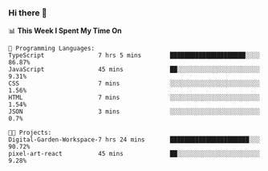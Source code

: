 ### Hi there 👋

<!--
**deko95/deko95** is a ✨ _special_ ✨ repository because its `README.md` (this file) appears on your GitHub profile.

Here are some ideas to get you started:

- 🔭 I’m currently working on ...
- 🌱 I’m currently learning ...
- 👯 I’m looking to collaborate on ...
- 🤔 I’m looking for help with ...
- 💬 Ask me about ...
- 📫 How to reach me: ...
- 😄 Pronouns: ...
- ⚡ Fun fact: ...
-->
<!--START_SECTION:waka-->
📊 **This Week I Spent My Time On** 

```text
💬 Programming Languages: 
TypeScript               7 hrs 5 mins        █████████████████████░░░░   86.87% 
JavaScript               45 mins             ██░░░░░░░░░░░░░░░░░░░░░░░   9.31% 
CSS                      7 mins              ░░░░░░░░░░░░░░░░░░░░░░░░░   1.56% 
HTML                     7 mins              ░░░░░░░░░░░░░░░░░░░░░░░░░   1.54% 
JSON                     3 mins              ░░░░░░░░░░░░░░░░░░░░░░░░░   0.7%

🐱‍💻 Projects: 
Digital-Garden-Workspace-7 hrs 24 mins       ██████████████████████░░░   90.72% 
pixel-art-react          45 mins             ██░░░░░░░░░░░░░░░░░░░░░░░   9.28%

```


<!--END_SECTION:waka-->
